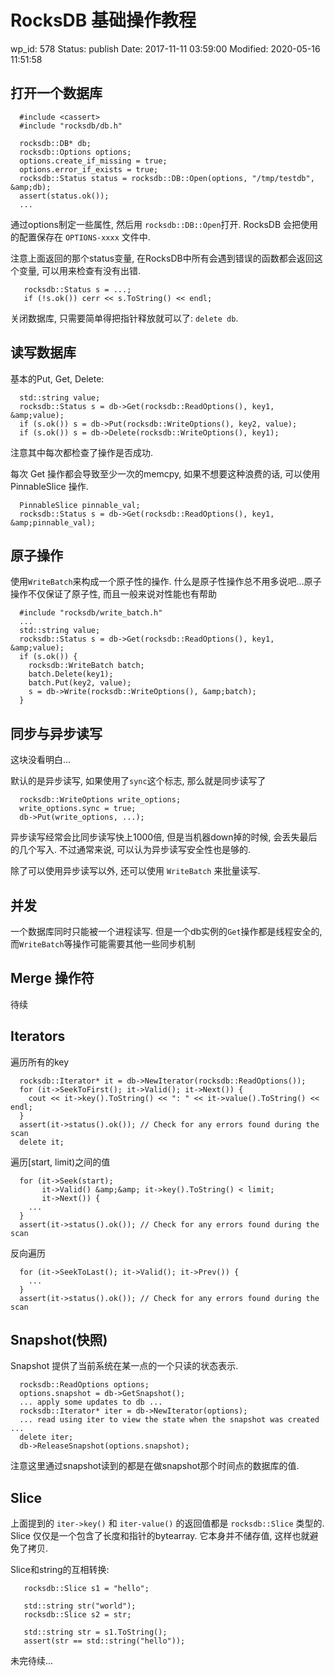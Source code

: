 # RocksDB 基础操作教程


wp_id: 578
Status: publish
Date: 2017-11-11 03:59:00
Modified: 2020-05-16 11:51:58


## 打开一个数据库

```
  #include <cassert>
  #include "rocksdb/db.h"

  rocksdb::DB* db;
  rocksdb::Options options;
  options.create_if_missing = true;
  options.error_if_exists = true;
  rocksdb::Status status = rocksdb::DB::Open(options, "/tmp/testdb", &amp;db);
  assert(status.ok());
  ...
```

通过options制定一些属性, 然后用 `rocksdb::DB::Open`打开. RocksDB 会把使用的配置保存在 `OPTIONS-xxxx` 文件中.

注意上面返回的那个status变量, 在RocksDB中所有会遇到错误的函数都会返回这个变量, 可以用来检查有没有出错.

```
   rocksdb::Status s = ...;
   if (!s.ok()) cerr << s.ToString() << endl;
```

关闭数据库, 只需要简单得把指针释放就可以了: `delete db`.

## 读写数据库

基本的Put, Get, Delete:

```
  std::string value;
  rocksdb::Status s = db->Get(rocksdb::ReadOptions(), key1, &amp;value);
  if (s.ok()) s = db->Put(rocksdb::WriteOptions(), key2, value);
  if (s.ok()) s = db->Delete(rocksdb::WriteOptions(), key1);
```

注意其中每次都检查了操作是否成功.

每次 Get 操作都会导致至少一次的memcpy, 如果不想要这种浪费的话, 可以使用 PinnableSlice 操作.

```
  PinnableSlice pinnable_val;
  rocksdb::Status s = db->Get(rocksdb::ReadOptions(), key1, &amp;pinnable_val);
```

## 原子操作

使用`WriteBatch`来构成一个原子性的操作. 什么是原子性操作总不用多说吧...原子操作不仅保证了原子性, 而且一般来说对性能也有帮助

```
  #include "rocksdb/write_batch.h"
  ...
  std::string value;
  rocksdb::Status s = db->Get(rocksdb::ReadOptions(), key1, &amp;value);
  if (s.ok()) {
    rocksdb::WriteBatch batch;
    batch.Delete(key1);
    batch.Put(key2, value);
    s = db->Write(rocksdb::WriteOptions(), &amp;batch);
  }
```

## 同步与异步读写

这块没看明白...

默认的是异步读写, 如果使用了`sync`这个标志, 那么就是同步读写了

```
  rocksdb::WriteOptions write_options;
  write_options.sync = true;
  db->Put(write_options, ...);
```

异步读写经常会比同步读写快上1000倍, 但是当机器down掉的时候, 会丢失最后的几个写入. 不过通常来说, 可以认为异步读写安全性也是够的.

除了可以使用异步读写以外, 还可以使用 `WriteBatch` 来批量读写.

## 并发

一个数据库同时只能被一个进程读写. 但是一个db实例的`Get`操作都是线程安全的, 而`WriteBatch`等操作可能需要其他一些同步机制

## Merge 操作符

待续

## Iterators

遍历所有的key

```
  rocksdb::Iterator* it = db->NewIterator(rocksdb::ReadOptions());
  for (it->SeekToFirst(); it->Valid(); it->Next()) {
    cout << it->key().ToString() << ": " << it->value().ToString() << endl;
  }
  assert(it->status().ok()); // Check for any errors found during the scan
  delete it;
```

遍历[start, limit)之间的值

```
  for (it->Seek(start);
       it->Valid() &amp;&amp; it->key().ToString() < limit;
       it->Next()) {
    ...
  }
  assert(it->status().ok()); // Check for any errors found during the scan
```

反向遍历

```
  for (it->SeekToLast(); it->Valid(); it->Prev()) {
    ...
  }
  assert(it->status().ok()); // Check for any errors found during the scan
```

## Snapshot(快照)

Snapshot 提供了当前系统在某一点的一个只读的状态表示.

```
  rocksdb::ReadOptions options;
  options.snapshot = db->GetSnapshot();
  ... apply some updates to db ...
  rocksdb::Iterator* iter = db->NewIterator(options);
  ... read using iter to view the state when the snapshot was created ...
  delete iter;
  db->ReleaseSnapshot(options.snapshot);
```

注意这里通过snapshot读到的都是在做snapshot那个时间点的数据库的值.

## Slice

上面提到的 `iter->key()` 和 `iter-value()` 的返回值都是 `rocksdb::Slice` 类型的. Slice 仅仅是一个包含了长度和指针的bytearray. 它本身并不储存值, 这样也就避免了拷贝.

Slice和string的互相转换:

```
   rocksdb::Slice s1 = "hello";

   std::string str("world");
   rocksdb::Slice s2 = str;

   std::string str = s1.ToString();
   assert(str == std::string("hello"));
```

未完待续...